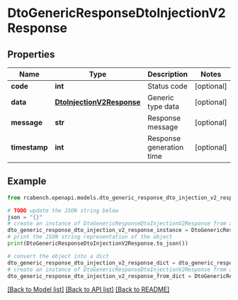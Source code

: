 # DtoGenericResponseDtoInjectionV2Response


## Properties

Name | Type | Description | Notes
------------ | ------------- | ------------- | -------------
**code** | **int** | Status code | [optional] 
**data** | [**DtoInjectionV2Response**](DtoInjectionV2Response.md) | Generic type data | [optional] 
**message** | **str** | Response message | [optional] 
**timestamp** | **int** | Response generation time | [optional] 

## Example

```python
from rcabench.openapi.models.dto_generic_response_dto_injection_v2_response import DtoGenericResponseDtoInjectionV2Response

# TODO update the JSON string below
json = "{}"
# create an instance of DtoGenericResponseDtoInjectionV2Response from a JSON string
dto_generic_response_dto_injection_v2_response_instance = DtoGenericResponseDtoInjectionV2Response.from_json(json)
# print the JSON string representation of the object
print(DtoGenericResponseDtoInjectionV2Response.to_json())

# convert the object into a dict
dto_generic_response_dto_injection_v2_response_dict = dto_generic_response_dto_injection_v2_response_instance.to_dict()
# create an instance of DtoGenericResponseDtoInjectionV2Response from a dict
dto_generic_response_dto_injection_v2_response_from_dict = DtoGenericResponseDtoInjectionV2Response.from_dict(dto_generic_response_dto_injection_v2_response_dict)
```
[[Back to Model list]](../README.md#documentation-for-models) [[Back to API list]](../README.md#documentation-for-api-endpoints) [[Back to README]](../README.md)



